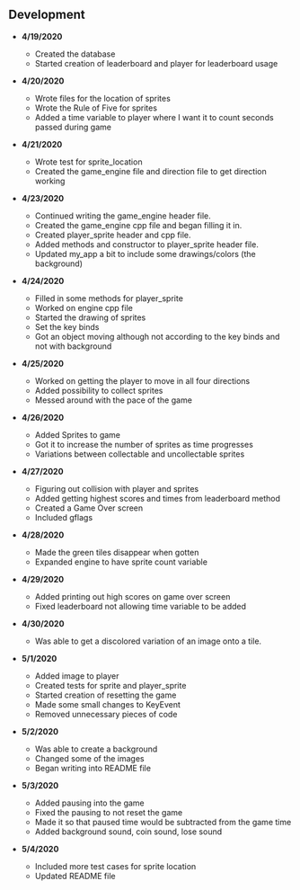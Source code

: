 Development
---
- **4/19/2020**
   * Created the database
   * Started creation of leaderboard and player for leaderboard usage
   
- **4/20/2020**
   * Wrote files for the location of sprites
   * Wrote the Rule of Five for sprites
   * Added a time variable to player where I want it to count seconds passed during game

- **4/21/2020**
   * Wrote test for sprite_location
   * Created the game_engine file and direction file to get direction working
   
- **4/23/2020**
   * Continued writing the game_engine header file.
   * Created the game_engine cpp file and began filling it in.
   * Created player_sprite header and cpp file.
   * Added methods and constructor to player_sprite header file.
   * Updated my_app a bit to include some drawings/colors (the background)
   
- **4/24/2020**
   * Filled in some methods for player_sprite
   * Worked on engine cpp file
   * Started the drawing of sprites
   * Set the key binds
   * Got an object moving although not according to the key binds and not with background
   
- **4/25/2020**
   * Worked on getting the player to move in all four directions
   * Added possibility to collect sprites
   * Messed around with the pace of the game
   
- **4/26/2020**
   * Added Sprites to game
   * Got it to increase the number of sprites as time progresses
   * Variations between collectable and uncollectable sprites
   
- **4/27/2020**
   * Figuring out collision with player and sprites
   * Added getting highest scores and times from leaderboard method
   * Created a Game Over screen
   * Included gflags
   
- **4/28/2020**
   * Made the green tiles disappear when gotten
   * Expanded engine to have sprite count variable
   
- **4/29/2020**
   * Added printing out high scores on game over screen
   * Fixed leaderboard not allowing time variable to be added
   
- **4/30/2020**
   * Was able to get a discolored variation of an image onto a tile.
   
- **5/1/2020**
   * Added image to player
   * Created tests for sprite and player_sprite
   * Started creation of resetting the game
   * Made some small changes to KeyEvent
   * Removed unnecessary pieces of code
 
- **5/2/2020**
   * Was able to create a background
   * Changed some of the images
   * Began writing into README file
   
- **5/3/2020**
   * Added pausing into the game
   * Fixed the pausing to not reset the game
   * Made it so that paused time would be subtracted from the game time
   * Added background sound, coin sound, lose sound
   
- **5/4/2020**
   * Included more test cases for sprite location
   * Updated README file